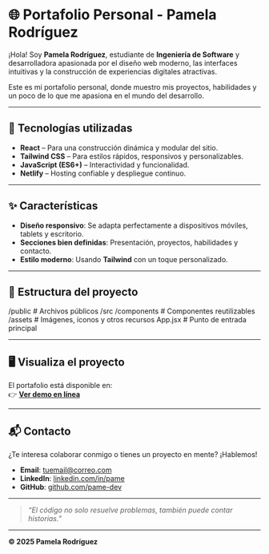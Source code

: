 # 🌐 Portafolio Personal - Pamela Rodríguez

¡Hola! Soy **Pamela Rodríguez**, estudiante de **Ingeniería de Software** y desarrolladora apasionada por el diseño web moderno, las interfaces intuitivas y la construcción de experiencias digitales atractivas.  

Este es mi portafolio personal, donde muestro mis proyectos, habilidades y un poco de lo que me apasiona en el mundo del desarrollo.

---

## 🚀 Tecnologías utilizadas
- **React** – Para una construcción dinámica y modular del sitio.
- **Tailwind CSS** – Para estilos rápidos, responsivos y personalizables.
- **JavaScript (ES6+)** – Interactividad y funcionalidad.
- **Netlify** – Hosting confiable y despliegue continuo.

---

## ✨ Características
- **Diseño responsivo**: Se adapta perfectamente a dispositivos móviles, tablets y escritorio.  
- **Secciones bien definidas**: Presentación, proyectos, habilidades y contacto.  
- **Estilo moderno**: Usando **Tailwind** con un toque personalizado.  

---

## 📂 Estructura del proyecto
/public # Archivos públicos
/src
/components # Componentes reutilizables
/assets # Imágenes, íconos y otros recursos
App.jsx # Punto de entrada principal

---

## 🖥️ Visualiza el proyecto
El portafolio está disponible en:  
👉 **[Ver demo en línea](https://zippy-smakager-0a26f8.netlify.app/)**  

---

## 📬 Contacto
¿Te interesa colaborar conmigo o tienes un proyecto en mente? ¡Hablemos!  
- **Email**: tuemail@correo.com  
- **LinkedIn**: [linkedin.com/in/pame](#)  
- **GitHub**: [github.com/pame-dev](https://github.com/pame-dev)  

---

> *“El código no solo resuelve problemas, también puede contar historias.”*  

---
**© 2025 Pamela Rodríguez**  
